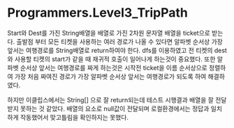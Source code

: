# Programmers.Level3_TripPath

Start와 Dest를 가진 String배열을 배열로 가진 2차원 문자열 배열을 ticket으로 받는다. 출발점 부터 모든 티켓을 사용하는 여러 경로가 나올 수 있다면 알파벳 순서상 가장 앞서는 여행경로를 String배열로 return하여야 한다.
dfs를 이용하였고 전 티켓의 dest와 사용할 티켓의 start가 같을 때 재귀적 호출이 일어나게 하는것이 중요했다. 또한 알파벳 순서상 앞서는 여행경로를 짜게 하는것은 시작전 ticket을 이름 순서상으로 정렬하여 가장 처음 짜여진 경로가 가장 알파벳 순서상 앞서는 여행경로가 되도록 하여 해결하였다.

하지만 이클립스에서는 String[] 으로 잘 return되는데 테스트 시행결과 배열을 잘 전달받지 못하는 것 같았다. 배열의 요소로 null값이 전달되며 로컬환경에서는 정답과 일치하게 작동했어서 맞고틀림을 확인하지는 못했다.
